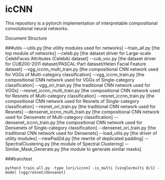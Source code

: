 # icCNN
This repository is a pytorch implementation of interpretable compositional convolutional neural networks.


Document Structure

###utils 
--utils.py [the utility modules used for networks]
--train_all.py [the top module of networks]
--celeb.py [the dataset driver for Large-scale CelebFaces Attributes (CelebA) dataset]
--cub_voc.py [the dataset driver for CUB200-2011 dataset/PASCAL-Part dataset/Helen Facial Feature dataset]
--vgg_iccnn_multi_train.py [the compositional CNN network used for VGGs of Multi-category classification]
--vgg_iccnn_train.py [the compositional CNN network used for VGGs of Single-category classification]
--vgg_ori_train.py [the traditional CNN network used for VGGs]
--resnet_iccnn_multi_train.py [the compositional CNN network used for Resnets of Multi-category classification]
--resnet_iccnn_train.py [the compositional CNN network used for Resnets of Single-category classification]
--resnet_ori_train.py [the traditional CNN network used for Resnets]
--densenet_iccnn_multi_train.py [the compositional CNN network used for Densenets of Multi-category classification]
--densenet_iccnn_train.py [the compositional CNN network used for Densenets of Single-category classification]
--densenet_ori_train.py [the traditional CNN network used for Densenets]
--load_utils.py [the driver of utility modules]
--newPad2d.py [the rewrite of deplicated padding]
--SpectralClustering.py [the module of Spectral Clustering]
--Similar_Mask_Generate.py [the module to generate similar masks]

###train/test

```
python3 train_all.py -type [ori/iccnn] -is_multi [single/multi 0/1] -model [vgg/resnet/densenet]
```

